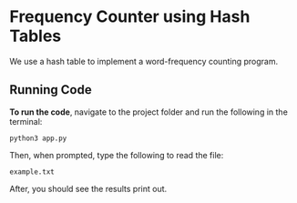 # Frequency Counter using Hash Tables

We use a hash table to implement a word-frequency counting program.

## Running Code

**To run the code**, navigate to the project folder and run the following in the terminal:

```
python3 app.py
```

Then, when prompted, type the following to read the file:

```
example.txt
```

After, you should see the results print out.